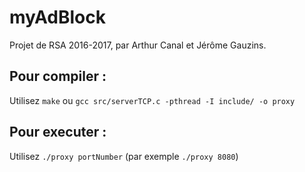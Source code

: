 # myAdBlock
Projet de RSA 2016-2017, par Arthur Canal et Jérôme Gauzins.

## Pour compiler : 
Utilisez `make` ou `gcc src/serverTCP.c -pthread -I include/ -o proxy`
 
## Pour executer :
Utilisez `./proxy portNumber` (par exemple `./proxy 8080`)
